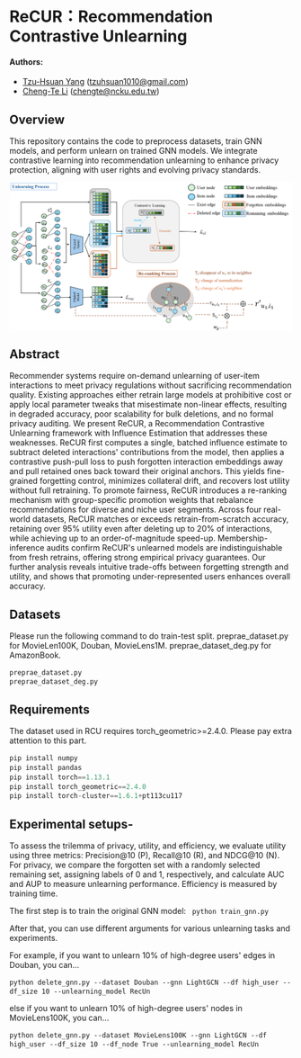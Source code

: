 # ReCUR：Recommendation Contrastive Unlearning

#### Authors: 
- [Tzu-Hsuan Yang]() (tzuhsuan1010@gmail.com)
- [Cheng-Te Li]() (chengte@ncku.edu.tw)

## Overview 
This repository contains the code to preprocess datasets, train GNN models, and perform unlearn on trained GNN models. We integrate contrastive learning into recommendation unlearning to enhance privacy protection, aligning with user rights and evolving privacy standards.
<p align="center">
    <img src="overall_framework.png" width="1000" align="center">
</p>

## Abstract
Recommender systems require on-demand unlearning of user-item interactions to meet privacy regulations without sacrificing recommendation quality. Existing approaches either retrain large models at prohibitive cost or apply local parameter tweaks that misestimate non-linear effects, resulting in degraded accuracy, poor scalability for bulk deletions, and no formal privacy auditing. We present ReCUR, a Recommendation Contrastive Unlearning framework with Influence Estimation that addresses these weaknesses. ReCUR first computes a single, batched influence estimate to subtract deleted interactions' contributions from the model, then applies a contrastive push-pull loss to push forgotten interaction embeddings away and pull retained ones back toward their original anchors. This yields fine-grained forgetting control, minimizes collateral drift, and recovers lost utility without full retraining. To promote fairness, ReCUR introduces a re-ranking mechanism with group-specific promotion weights that rebalance recommendations for diverse and niche user segments. Across four real-world datasets, ReCUR matches or exceeds retrain-from-scratch accuracy, retaining over 95\% utility even after deleting up to 20% of interactions, while achieving up to an order-of-magnitude speed-up. Membership-inference audits confirm ReCUR's unlearned models are indistinguishable from fresh retrains, offering strong empirical privacy guarantees. Our further analysis reveals intuitive trade-offs between forgetting strength and utility, and shows that promoting under-represented users enhances overall accuracy.

## Datasets
Please run the following command to do train-test split. 
preprae_dataset.py for MovieLen100K, Douban, MovieLens1M. 
preprae_dataset_deg.py for AmazonBook. 
```
preprae_dataset.py
preprae_dataset_deg.py
```
## Requirements
The dataset used in RCU requires torch_geometric>=2.4.0. Please pay extra attention to this part.
```python
pip install numpy 
pip install pandas
pip install torch==1.13.1
pip install torch_geometric==2.4.0
pip install torch-cluster==1.6.1+pt113cu117
```
## Experimental setups-
To assess the trilemma of privacy, utility, and efficiency, we evaluate utility using three metrics: Precision@10 (P), Recall@10 (R), and NDCG@10 (N). For privacy, we compare the forgotten set with a randomly selected remaining set, assigning labels of 0 and 1, respectively, and calculate AUC and AUP to measure unlearning performance. Efficiency is measured by training time.

The first step is to train the original GNN model:  ``` python train_gnn.py```

After that, you can use different arguments for various unlearning tasks and experiments.

For example, if you want to unlearn 10% of high-degree users' edges in Douban, you can...
```
python delete_gnn.py --dataset Douban --gnn LightGCN --df high_user --df_size 10 --unlearning_model RecUn
```
else if you want to unlearn 10% of high-degree users' nodes in MovieLens100K, you can...
```
python delete_gnn.py --dataset MovieLens100K --gnn LightGCN --df high_user --df_size 10 --df_node True --unlearning_model RecUn
```
